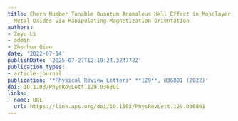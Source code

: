 ```yaml
---
title: Chern Number Tunable Quantum Anomalous Hall Effect in Monolayer Transitional
  Metal Oxides via Manipulating Magnetization Orientation
authors:
- Zeyu Li
- admin
- Zhenhua Qiao
date: '2022-07-14'
publishDate: '2025-07-27T12:19:24.324772Z'
publication_types:
- article-journal
publication: '*Physical Review Letters* **129**, 036801 (2022)'
doi: 10.1103/PhysRevLett.129.036801
links:
- name: URL
  url: https://link.aps.org/doi/10.1103/PhysRevLett.129.036801
---
```

